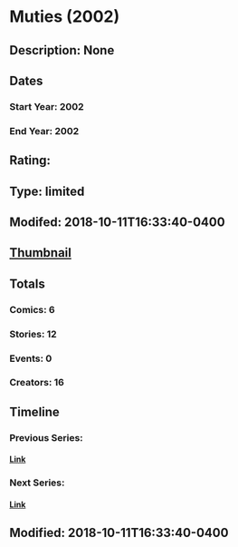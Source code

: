 # Muties (2002)
## Description: None
## Dates
### Start Year: 2002
### End Year: 2002
## Rating: 
## Type: limited
## Modifed: 2018-10-11T16:33:40-0400
## [Thumbnail](http://i.annihil.us/u/prod/marvel/i/mg/f/c0/5bbfb39c65fe5.jpg)
## Totals
### Comics: 6
### Stories: 12
### Events: 0
### Creators: 16
## Timeline
### Previous Series: 
#### [Link]()
### Next Series: 
#### [Link]()
## Modified: 2018-10-11T16:33:40-0400